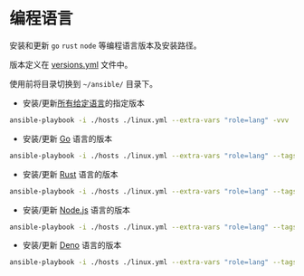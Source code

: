 # 编程语言

安装和更新 `go` `rust` `node` 等编程语言版本及安装路径。

版本定义在 [versions.yml] 文件中。

使用前将目录切换到 `~/ansible/` 目录下。

- 安装/更新[所有给定语言]的指定版本

```bash
ansible-playbook -i ./hosts ./linux.yml --extra-vars "role=lang" -vvv
```

- 安装/更新 [Go] 语言的版本

```bash
ansible-playbook -i ./hosts ./linux.yml --extra-vars "role=lang" --tags "go" -vvv
```

- 安装/更新 [Rust] 语言的版本

```bash
ansible-playbook -i ./hosts ./linux.yml --extra-vars "role=lang" --tags "rust" -vvv
```

- 安装/更新 [Node.js] 语言的版本

```bash
ansible-playbook -i ./hosts ./linux.yml --extra-vars "role=lang" --tags "node" -vvv
```

- 安装/更新 [Deno] 语言的版本

```bash
ansible-playbook -i ./hosts ./linux.yml --extra-vars "role=lang" --tags "deno" -vvv
```

[versions.yml]: https://github.com/ueaner/dotfiles/blob/main/ansible/variables/versions.yml
[所有给定语言]: https://github.com/ueaner/dotfiles/blob/main/ansible/roles/lang/tasks/main.yml
[Go]: https://github.com/ueaner/dotfiles/blob/main/ansible/roles/lang/tasks/go.yml
[Rust]: https://github.com/ueaner/dotfiles/blob/main/ansible/roles/lang/tasks/rust.yml
[Node.js]: https://github.com/ueaner/dotfiles/blob/main/ansible/roles/lang/tasks/node.yml
[Deno]: https://github.com/ueaner/dotfiles/blob/main/ansible/roles/lang/tasks/deno.yml
